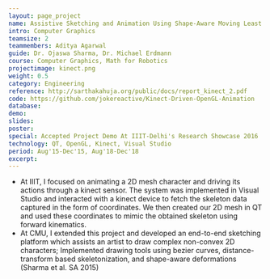 ```yaml
---
layout: page_project
name: Assistive Sketching and Animation Using Shape-Aware Moving Least Squares Deformations and Kinect based 2-D Mesh Animation
intro: Computer Graphics
teamsize: 2
teammembers: Aditya Agarwal
guide: Dr. Ojaswa Sharma, Dr. Michael Erdmann
course: Computer Graphics, Math for Robotics
projectimage: kinect.png
weight: 0.5
category: Engineering
reference: http://sarthakahuja.org/public/docs/report_kinect_2.pdf
code: https://github.com/jokereactive/Kinect-Driven-OpenGL-Animation
database: 
demo:
slides: 
poster: 
special: Accepted Project Demo At IIIT-Delhi's Research Showcase 2016
technology: QT, OpenGL, Kinect, Visual Studio
period: Aug'15-Dec'15, Aug'18-Dec'18
excerpt: 
---
```

- At IIIT, I focused on animating a 2D mesh character and driving its actions through a kinect sensor. The system was implemented in Visual Studio and interacted with a kinect device to fetch the skeleton data captured in the form of coordinates. We then created our 2D mesh in QT and used these coordinates to mimic the obtained skeleton using forward kinematics. 
- At CMU, I extended this project and developed an end-to-end sketching platform which assists an artist to draw complex non-convex 2D characters; Implemented drawing tools using bezier curves, distance-transform based skeletonization, and shape-aware deformations (Sharma et al. SA 2015)

